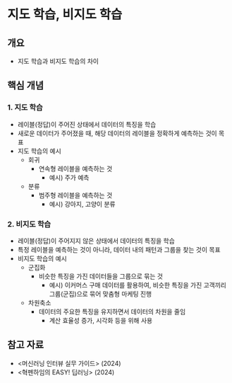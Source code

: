 # 지도 학습, 비지도 학습

## 개요
- 지도 학습과 비지도 학습의 차이

## 핵심 개념

### 1. 지도 학습
- 레이블(정답)이 주어진 상태에서 데이터의 특징을 학습
- 새로운 데이터가 주어졌을 때, 해당 데이터의 레이블을 정확하게 예측하는 것이 목표
- 지도 학습의 예시
    - 회귀
        - 연속형 레이블을 예측하는 것
            - 예시) 주가 예측
    - 분류
        - 범주형 레이블을 예측하는 것
            - 예시) 강아지, 고양이 분류

### 2. 비지도 학습
- 레이블(정답)이 주어지지 않은 상태에서 데이터의 특징을 학습
- 특정 레이블을 예측하는 것이 아니라, 데이터 내의 패턴과 그룹을 찾는 것이 목표
- 비지도 학습의 예시
    - 군집화
        - 비슷한 특징을 가진 데이터들을 그룹으로 묶는 것
            - 예시) 이커머스 구매 데이터를 활용하여, 비슷한 특징을 가진 고객끼리 그룹(군집)으로 묶어 맞춤형 마케팅 진행
    - 차원축소
        - 데이터의 주요한 특징을 유지하면서 데이터의 차원을 줄임
            - 계산 효율성 증가, 시각화 등을 위해 사용

## 참고 자료
- <머신러닝 인터뷰 실무 가이드> (2024)
- <혁펜하임의 EASY! 딥러닝> (2024)
